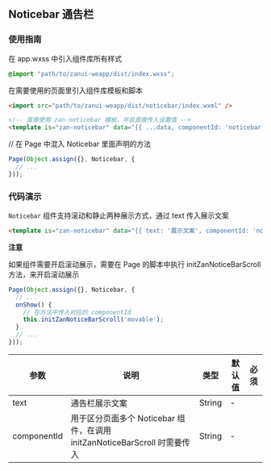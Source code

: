 ## Noticebar 通告栏

### 使用指南
在 app.wxss 中引入组件库所有样式
```css
@import "path/to/zanui-weapp/dist/index.wxss";
```

在需要使用的页面里引入组件库模板和脚本
```html
<import src="path/to/zanui-weapp/dist/noticebar/index.wxml" />

<!-- 直接使用 zan-noticebar 模板，并且直接传入设置值 -->
<template is="zan-noticebar" data="{{ ...data, componentId: 'noticebar'  }}"></template>
```

// 在 Page 中混入 Noticebar 里面声明的方法
```js
Page(Object.assign({}, Noticebar, {
  // ...
}));
```

### 代码演示
`Noticebar` 组件支持滚动和静止两种展示方式，通过 text 传入展示文案
```html
<template is="zan-noticebar" data="{{ text: '展示文案', componentId: 'noticebar'  }}"></template>
```

**注意**

如果组件需要开启滚动展示，需要在 Page 的脚本中执行 initZanNoticeBarScroll 方法，来开启滚动展示
```js
Page(Object.assign({}, Noticebar, {
  // ...
  onShow() {
    // 在方法中传入对应的 componentId
    this.initZanNoticeBarScroll('movable');
  }
  // ...
}));
```

| 参数       | 说明      | 类型       | 默认值       | 必须      |
|-----------|-----------|-----------|-------------|-------------|
| text | 通告栏展示文案 | String | - | |
| componentId | 用于区分页面多个 Noticebar 组件，在调用 initZanNoticeBarScroll 时需要传入 | String | - | |
